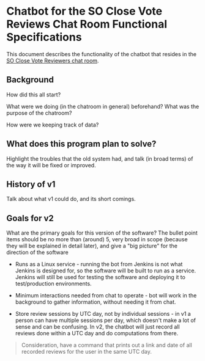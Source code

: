 # Chatbot for the SO Close Vote Reviews Chat Room Functional Specifications

This document describes the functionality of the chatbot that resides in the [SO Close Vote Reviewers chat room](http://chat.stackoverflow.com/rooms/41570/so-close-vote-reviewers).

## Background
How did this all start?

What were we doing (in the chatroom in general) beforehand? What was the purpose of the chatroom?

How were we keeping track of data?

## What does this program plan to solve?

Highlight the troubles that the old system had, and talk (in broad terms) of the way it will be fixed or improved.

## History of v1

Talk about what v1 could do, and its short comings.

## Goals for v2

What are the primary goals for this version of the software? The bullet point items should be no more than (around) 5, very broad in scope (because they will be explained in detail later), and give a "big picture" for the direction of the software

* Runs as a Linux service - running the bot from Jenkins is not what Jenkins is designed for, so the software will be built to run as a service. Jenkins will still be used for testing the software and deploying it to test/production environments.

* Minimum interactions needed from chat to operate - bot will work in the background to gather information, without needing it from chat.

* Store review sessions by UTC day, not by individual sessions - in v1 a person can have multiple sessions per day, which doesn't make a lot of sense and can be confusing. In v2, the chatbot will just record all reviews done within a UTC day and do computations from there.

> Consideration, have a command that prints out a link and date of all recorded reviews for the user in the same UTC day.
